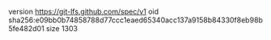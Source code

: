 version https://git-lfs.github.com/spec/v1
oid sha256:e09bb0b74858788d77ccc1eaed65340acc137a9158b84330f8eb98b5fe482d01
size 1303
